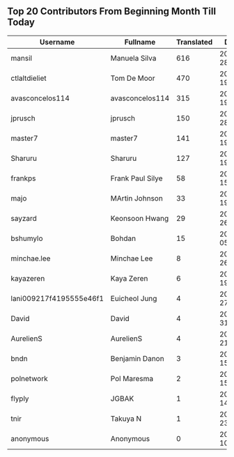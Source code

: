 ## Top 20 Contributors From Beginning Month Till Today ##
|Username|Fullname|Translated|DateJoined|Language|
|--------|--------|----------|----------|-------|
|mansil|Manuela Silva|616|2024-04-28T15:52:39.|pt|
|ctlaltdieliet|Tom De Moor|470|2020-06-19T16:30:47Z|nl|
|avasconcelos114|avasconcelos114|315|2020-06-19T18:18:27Z|ko|
|jprusch|jprusch|150|2021-06-28T12:00:18.|de|
|master7|master7|141|2020-06-19T18:20:39.|pl|
|Sharuru|Sharuru|127|2020-06-19T18:20:22.|zh_Hans|
|frankps|Frank Paul Silye|58|2024-06-15T17:49:35.|nb_NO|
|majo|MArtin Johnson|33|2020-06-19T18:19:45Z|sv|
|sayzard|Keonsoon Hwang|29|2025-03-26T05:02:18.||
|bshumylo|Bohdan|15|2025-01-05T23:41:01.||
|minchae.lee|Minchae Lee|8|2024-11-26T01:06:33.|ko|
|kayazeren|Kaya Zeren|6|2020-06-19T07:05:24Z|tr|
|lani009217f4195555e46f1|Euicheol Jung|4|2025-02-27T12:26:38.||
|David|David|4|2024-07-31T00:30:03.||
|AurelienS|AurelienS|4|2025-08-21T09:26:09.||
|bndn|Benjamin Danon|3|2024-05-15T08:40:35.||
|polnetwork|Pol Maresma|2|2025-09-15T05:46:22.|ca|
|flyply|JGBAK|1|2025-06-14T06:08:50.||
|tnir|Takuya N|1|2024-07-23T20:19:19.|ja|
|anonymous|Anonymous|0|2020-06-10T18:34:14.||
